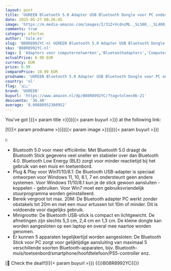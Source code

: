 ```yaml
---
layout: post
title: 'UGREEN Bluetooth 5.0 Adapter USB Bluetooth Dongle voor PC ondersteuning Windows 11/10/8.1/7  Compatibel met PS5/PS4 Pro X Box One S controller  Hoofdtelefoon  Oortelefoon  Luidspreker  enz. Zwart '
date: 2025-05-27 08:26:45
image: 'https://m.media-amazon.com/images/I/31Z+VcdnzML._SL500_._SL400_.jpg'
comments: true
category: ofertas
author: 'tole.es'
slug: 'B08R8992YC-nl UGREEN Bluetooth 5.0 Adapter USB Bluetooth Dongle voor PC...'
sku: 'B08R8992YC-nl'
tags: [ 'Adapters voor computernetwerken','Bluetoothadapters','Computers, onderdelen & accessoires','Elektronica','Netwerkapparaten','ugreen','🇳🇱', ]
actualPrice: 6.99 EUR
currency: EUR
price: 6.99
comparePrice: 10.99 EUR
prodname: 'UGREEN Bluetooth 5.0 Adapter USB Bluetooth Dongle voor PC ondersteuning Windows 11/10/8.1/7  Compatibel met PS5/PS4 Pro X Box One S controller  Hoofdtelefoon  Oortelefoon  Luidspreker  enz. Zwart '
country: 'nl'
flag: '🇳🇱'
brand: 'UGREEN'
buyurl: 'https://www.amazon.nl/dp/B08R8992YC/?tag=tolees0b-21'
descuento: '36.40'
average: '8.09880952380952'
---
```


You've got [{{< param title >}}]({{< param buyurl >}}) at the following link:

[![{{< param prodname >}}]({{< param image >}})]({{< param buyurl >}})

ℹ️:

- Bluetooth 5.0 voor meer efficiëntie: Met Bluetooth 5.0 draagt de Bluetooth Stick gegevens veel sneller en stabieler over dan Bluetooth 4.0. Bluetooth Low Energy (BLE) zorgt voor minder reactietijd bij het gebruik van een muis en toetsenbord.
- Plug & Play voor Win11/10/8.1: De Bluetooth USB-adapter is speciaal ontworpen voor Windows 11, 10, 8.1, 7 en ondersteunt geen andere systemen. Voor Windows 11/10/8.1 kun je de stick gewoon aansluiten - koppelen - gebruiken. Voor Win7 moet een gebruiksvriendelijk stuurprogramma worden geïnstalleerd.
- Bereik vergroot tot max. 20M: De Bluetooth adapter PC werkt zonder obstakels tot 20m en met een muur ertussen tot 10m of minder. Dit is voldoende voor dagelijks gebruik.
- Minigrootte: De Bluetooth USB-stick is compact en lichtgewicht. De afmetingen zijn slechts 5,3 cm, 2,4 cm en 1,3 cm. De kleine dongle kan worden aangesloten op een laptop en overal mee naartoe worden genomen.
- Er kunnen 5 apparaten tegelijkertijd worden aangesloten: De Bluetooth Stick voor PC zorgt voor gelijktijdige aansluiting van maximaal 5 verschillende soorten Bluetooth-apparaten, bijv. Bluetooth-muis/toetsenbord/smartphone/hoofdtelefoon/PS5-controller enz.

[🛒 Check the deal!!]({{< param buyurl >}})
{{<world>}}B08R8992YC{{</world>}}
